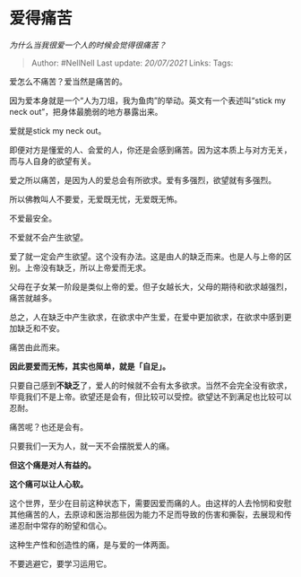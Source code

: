 # 爱得痛苦
*为什么当我很爱一个人的时候会觉得很痛苦？*

> Author: #NellNell 
Last update: *20/07/2021* 
Links:
Tags: 
  

爱怎么不痛苦？爱当然是痛苦的。

因为爱本身就是一个“人为刀俎，我为鱼肉”的举动。英文有一个表述叫“stick my neck out”，把身体最脆弱的地方暴露出来。

爱就是stick my neck out。

即便对方是懂爱的人、会爱的人，你还是会感到痛苦。因为这本质上与对方无关，而与人自身的欲望有关。

爱之所以痛苦，是因为人的爱总会有所欲求。爱有多强烈，欲望就有多强烈。

所以佛教叫人不要爱，无爱既无忧，无爱既无怖。

不爱最安全。

不爱就不会产生欲望。

爱了就一定会产生欲望。这个没有办法。这是由人的缺乏而来。也是人与上帝的区别。上帝没有缺乏，所以上帝爱而无求。

父母在子女某一阶段是类似上帝的爱。但子女越长大，父母的期待和欲求越强烈，痛苦就越多。

总之，人在缺乏中产生欲求，在欲求中产生爱，在爱中更加欲求，在欲求中感到更加缺乏和不安。

痛苦由此而来。

**因此要爱而无怖，其实也简单，就是「自足」。**

只要自己感到**不缺乏**了，爱人的时候就不会有太多欲求。当然不会完全没有欲求，毕竟我们不是上帝。欲望还是会有，但比较可以受控。欲望达不到满足也比较可以忍耐。

痛苦呢？也还是会有。

只要我们一天为人，就一天不会摆脱爱人的痛。

**但这个痛是对人有益的。**

**这个痛可以让人心软。**

这个世界，至少在目前这种状态下，需要因爱而痛的人。由这样的人去怜悯和安慰其他痛苦的人，去原谅和医治那些因为能力不足而导致的伤害和撕裂，去展现和传递忍耐中常存的盼望和信心。

这种生产性和创造性的痛，是与爱的一体两面。

不要逃避它，要学习运用它。